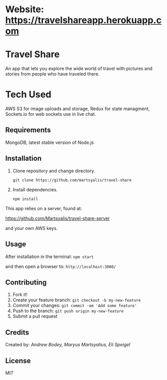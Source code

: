 # Website: https://travelshareapp.herokuapp.com

# Travel Share
An app that lets you explore the wide world of travel with pictures and stories from people who have traveled there.

# Tech Used
AWS S3 for image uploads and storage, 
Redux for state managment,
Sockets.io for web sockets use in live chat.


## Requirements

MongoDB, latest stable version of Node.js 

## Installation


1. Clone repository and change directory.

    ```
    git clone https://github.com/martsyalis/travel-share 
    ```

1. Install dependencies.

    ```
    npm install
    ```

This app relies on a server, found at:

https://github.com/Martsyalis/travel-share-server

and your own AWS keys.

## Usage

After installation in the terminal: `npm start`

and then open a browser to: `http://localhost:3000/`


## Contributing

1. Fork it!
1. Create your feature branch: `git checkout -b my-new-feature`
1. Commit your changes: `git commit -am 'Add some feature'`
1. Push to the branch: `git push origin my-new-feature`
1. Submit a pull request 

## Credits

Created by: *Andrew Bodey, Maryus Martsyalius, Eli Speigel*

## License

MIT
